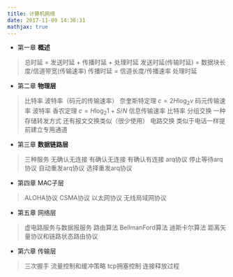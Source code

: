 ```yaml
---
title: 计算机网络
date: 2017-11-09 14:36:31
mathjax: true
---
```

- 第一章 **概述**
>总时延 = 发送时延 + 传播时延 + 处理时延
>发送时延(传输时延) = 数据块长度/信道带宽(传输速率)
>传播时延 = 信道长度/传播速率
>处理时延
- 第二章 **物理层**
>比特率 波特率（码元的传输速率）
>奈奎斯特定理 $c=2H\log_{2}{v}$ 码元传输速率 波特率
>香农定理 $c=H\log_{2}{1+S/N}$ 信息传输速率 比特率
>分组交换 一种存储转发方式 还有报文交换类似（很少使用）
>电路交换 类似于电话一样提前建立专用通道
- 第三章 **数据链路层**
>三种服务 无确认无连接 有确认无连接 有确认有连接
>arq协议 停止等待arq协议 自动重发arq协议 选择重发arq协议
- 第四章 MAC子层
>ALOHA协议
>CSMA协议
>以太网协议
>无线局域网协议
- 第五章 网络层
>虚电路服务与数据报服务
>路由算法
>BellmanFord算法
>迪斯卡尔算法
>距离矢量协议和链路状态路由协议
- 第六章 传输层
>三次握手
>流量控制和缓冲策略
>tcp拥塞控制
>连接释放过程
